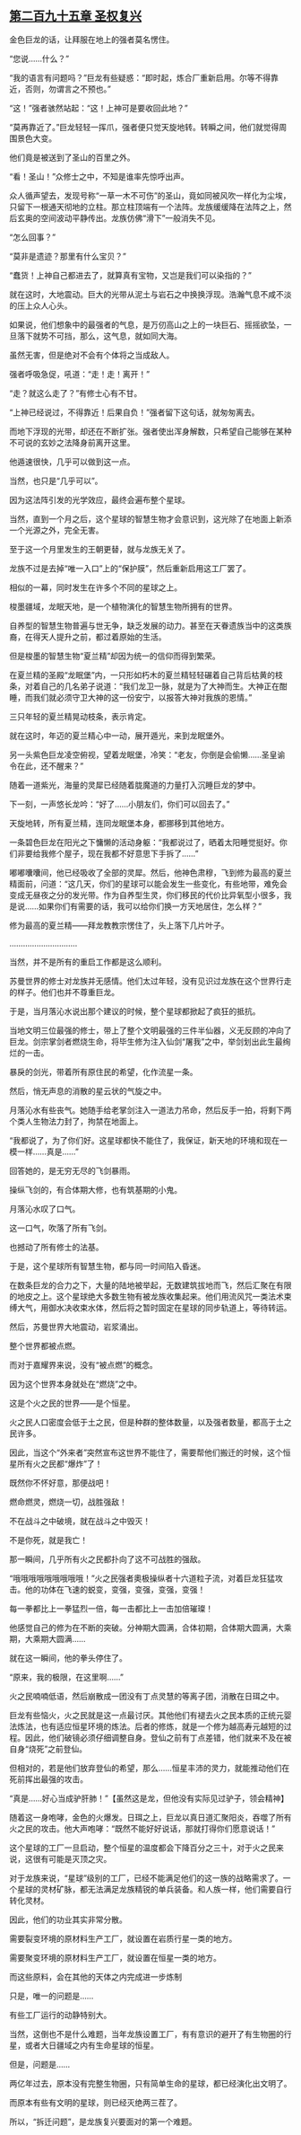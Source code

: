 ## [第二百九十五章 圣权复兴](https://www.xxbiquge.com/11_11207/9237495.html)


  金色巨龙的话，让拜服在地上的强者莫名愣住。

  “您说……什么？”

  “我的语言有问题吗？”巨龙有些疑惑：“即时起，炼合厂重新启用。尔等不得靠近，否则，勿谓言之不预也。”

  “这！”强者骇然站起：“这！上神可是要收回此地？”

  “莫再靠近了。”巨龙轻轻一挥爪，强者便只觉天旋地转。转瞬之间，他们就觉得周围景色大变。

  他们竟是被送到了圣山的百里之外。

  “看！圣山！”众修士之中，不知是谁率先惊呼出声。

  众人循声望去，发现号称“一草一木不可伤”的圣山，竟如同被风吹一样化为尘埃，只留下一根通天彻地的立柱。那立柱顶端有一个法阵。龙族缓缓降在法阵之上，然后玄奥的空间波动平静传出。龙族仿佛“滑下”一般消失不见。

  “怎么回事？”

  “莫非是遗迹？那里有什么宝贝？”

  “蠢货！上神自己都进去了，就算真有宝物，又岂是我们可以染指的？”

  就在这时，大地震动。巨大的光带从泥土与岩石之中换换浮现。浩瀚气息不咸不淡的压上众人心头。

  如果说，他们想象中的最强者的气息，是万仞高山之上的一块巨石、摇摇欲坠，一旦落下就势不可挡，那么，这气息，就如同大海。

  虽然无害，但是绝对不会有个体将之当成敌人。

  强者呼吸急促，吼道：“走！走！离开！”

  “走？就这么走了？”有修士心有不甘。

  “上神已经说过，不得靠近！后果自负！”强者留下这句话，就匆匆离去。

  而地下浮现的光带，却还在不断扩张。强者使出浑身解数，只希望自己能够在某种不可说的玄妙之法降身前离开这里。

  他遁速很快，几乎可以做到这一点。

  当然，也只是“几乎可以”。

  因为这法阵引发的光学效应，最终会遍布整个星球。

  当然，直到一个月之后，这个星球的智慧生物才会意识到，这光除了在地面上新添一个光源之外，完全无害。

  至于这一个月里发生的王朝更替，就与龙族无关了。

  龙族不过是去掉“唯一入口”上的“保护膜”，然后重新启用这工厂罢了。

  相似的一幕，同时发生在许多个不同的星球之上。

  梭墨疆域，龙眠天地，是一个植物演化的智慧生物所拥有的世界。

  自养型的智慧生物普遍与世无争，缺乏发展的动力。甚至在天眷遗族当中的这类族裔，在得天人提升之前，都过着原始的生活。

  但是梭墨的智慧生物“夏兰精”却因为统一的信仰而得到繁荣。

  在夏兰精的圣殿“龙眠堡”内，一只形如朽木的夏兰精轻轻碾着自己背后枯黄的枝条，对着自己的几名弟子说道：“我们龙卫一脉，就是为了大神而生。大神正在酣睡，而我们就必须守卫大神的这一份安宁，以报答大神对我族的恩情。”

  三只年轻的夏兰精晃动枝条，表示肯定。

  就在这时，年迈的夏兰精心中一动，展开遁光，来到龙眠堡外。

  另一头紫色巨龙凌空俯视，望着龙眠堡，冷笑：“老友，你倒是会偷懒……圣皇谕令在此，还不醒来？”

  随着一道紫光，海量的灵犀已经随着胧魔道的力量打入沉睡巨龙的梦中。

  下一刻，一声悠长龙吟：“好了……小朋友们，你们可以回去了。”

  天旋地转，所有夏兰精，连同龙眠堡本身，都挪移到其他地方。

  一条碧色巨龙在阳光之下慵懒的活动身躯：“我都说过了，晒着太阳睡觉挺好。你们非要给我修个屋子，现在我都不好意思下手拆了……”

  嘟嘟囔囔间，他已经吸收了全部的灵犀。然后，他神色肃穆，飞到修为最高的夏兰精面前，问道：“这几天，你们的星球可以能会发生一些变化，有些地带，难免会变成无昼夜之分的发光带。作为自养型生灵，你们移民的代价比异氧型小很多，我是说……如果你们有需要的话，我可以给你们换一方天地居住，怎么样？”

  修为最高的夏兰精——拜龙教教宗愣住了，头上落下几片叶子。

  …………………………

  当然，并不是所有的重启工作都是这么顺利。

  苏曼世界的修士对龙族并无感情。他们太过年轻，没有见识过龙族在这个世界行走的样子。他们也并不尊重巨龙。

  于是，当月落沁水说出那个建议的时候，整个星球都掀起了疯狂的抵抗。

  当地文明三位最强的修士，带上了整个文明最强的三件半仙器，义无反顾的冲向了巨龙。剑宗掌剑者燃烧生命，将毕生修为注入仙剑“屠我”之中，举剑划出此生最绚烂的一击。

  暴戾的剑光，带着所有原住民的希望，化作流星一条。

  然后，悄无声息的消散的星云状的气旋之中。

  月落沁水有些丧气。她随手给老掌剑注入一道法力吊命，然后反手一拍，将剩下两个类人生物法力封了，拘禁在地面上。

  “我都说了，为了你们好。这星球都快不能住了，我保证，新天地的环境和现在一模一样……真是……”

  回答她的，是无穷无尽的飞剑暴雨。

  操纵飞剑的，有合体期大修，也有筑基期的小鬼。

  月落沁水叹了口气。

  这一口气，吹落了所有飞剑。

  也撼动了所有修士的法基。

  于是，这个星球所有智慧生物，都与同一时间陷入昏迷。

  在数条巨龙的合力之下，大量的陆地被举起，无数建筑拔地而飞，然后汇聚在有限的地皮之上。这个星球绝大多数生物有被龙族收集起来。他们用流风咒一类法术束缚大气，用御水决收束水体，然后将之暂时固定在星球的同步轨道上，等待转运。

  然后，苏曼世界大地震动，岩浆涌出。

  整个世界都被点燃。

  而对于嘉耀界来说，没有“被点燃”的概念。

  因为这个世界本身就处在“燃烧”之中。

  这是个火之民的世界——是个恒星。

  火之民人口密度会低于土之民，但是种群的整体数量，以及强者数量，都高于土之民许多。

  因此，当这个“外来者”突然宣布这世界不能住了，需要帮他们搬迁的时候，这个恒星所有火之民都“爆炸”了！

  既然你不怀好意，那便战吧！

  燃命燃灵，燃烧一切，战胜强敌！

  不在战斗之中破境，就在战斗之中毁灭！

  不是你死，就是我亡！

  那一瞬间，几乎所有火之民都扑向了这不可战胜的强敌。

  “哦哦哦哦哦哦哦哦哦！”火之民强者奧极操纵者十六道粒子流，对着巨龙狂猛攻击。他的功体在飞速的蜕变，变强，变强，变强，变强！

  每一拳都比上一拳猛烈一倍，每一击都比上一击加倍璀璨！

  他感觉自己的修为在不断的突破。分神期大圆满，合体初期，合体期大圆满，大乘期，大乘期大圆满……

  就在这一瞬间，他的拳头停住了。

  “原来，我的极限，在这里啊……”

  火之民喃喃低语，然后崩散成一团没有丁点灵慧的等离子团，消散在日珥之中。

  巨龙有些恼火，火之民就是这一点最讨厌。其他他们有褪去火之民本质的正统元婴法炼法，也有适应恒星环境的炼法。后者的修炼，就是一个修为越高寿元越短的过程。因此，他们破镜必须仔细调整自身。登仙之前有丁点差错，他们就来不及在被自身“烧死”之前登仙。

  但相对的，若是他们放弃登仙的希望，那么……恒星丰沛的灵力，就能推动他们在死前挥出最强的攻击。

  “真是……好心当成驴肝肺！”【虽然这是龙，但他没有实际见过驴子，领会精神】

  随着这一身咆哮，金色的火爆发。日珥之上，巨龙以真日道汇聚阳炎，吞噬了所有火之民的攻击。他大声咆哮：“既然不能好好说话，那就打得你们愿意说话！”

  这个星球的工厂一旦启动，整个恒星的温度都会下降百分之三十，对于火之民来说，这很有可能是灭顶之灾。

  对于龙族来说，“星球”级别的工厂，已经不能满足他们的这一族的战略需求了。一个星球的灵材矿脉，都无法满足龙族精锐的单兵装备。和人族一样，他们需要自行转化灵材。

  因此，他们的功业其实非常分散。

  需要裂变环境的原材料生产工厂，就设置在岩质行星一类的地方。

  需要聚变环境的原材料生产工厂，就设置在恒星一类的地方。

  而这些原料，会在其他的天体之内完成进一步炼制

  只是，唯一的问题是……

  有些工厂运行的动静特别大。

  当然，这倒也不是什么难题，当年龙族设置工厂，有有意识的避开了有生物圈的行星，或者大日疆域之内有生命星球的恒星。

  但是，问题是……

  两亿年过去，原本没有完整生物圈，只有简单生命的星球，都已经演化出文明了。

  而原本有些有文明的星球，则已经灭绝两三茬了。

  所以，“拆迁问题”，是龙族复兴要面对的第一个难题。

